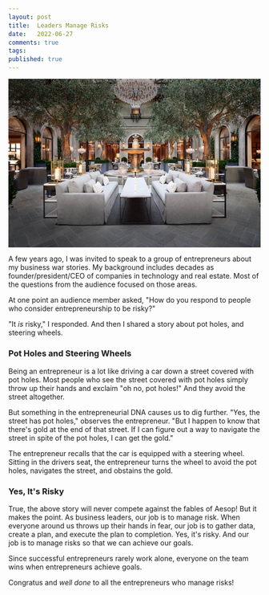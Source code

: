 ```yaml
---
layout: post
title:  Leaders Manage Risks
date:   2022-06-27
comments: true
tags: 
published: true
---
```

<img src="/images/restoration_hardware_restaurant_nashville.jpg" align="center" width="600" padding="10" alt="Restoration Hardware in Nashville, TN" title="Restoration Hardware in Nashville, TN" />

A few years ago, I was invited to speak to a group of entrepreneurs about my business war stories. My background includes decades as founder/president/CEO of companies in technology and real estate. Most of the questions from the audience focused on those areas.

At one point an audience member asked, "How do you respond to people who consider entrepreneurship to be risky?"

"It _is_ risky," I responded. And then I shared a story about pot holes, and steering wheels.
 
<!--more-->

### Pot Holes and Steering Wheels

Being an entrepreneur is a lot like driving a car down a street covered with pot holes. Most people who see the street covered with pot holes simply throw up their hands and exclaim "oh no, pot holes!" And they avoid the street altogether.

But something in the entrepreneurial DNA causes us to dig further. "Yes, the street has pot holes," observes the entrepreneur. "But I happen to know that there's gold at the end of that street. If I can figure out a way to navigate the street in spite of the pot holes, I can get the gold."

The entrepreneur recalls that the car is equipped with a steering wheel. Sitting in the drivers seat, the entrepreneur turns the wheel to avoid the pot holes, navigates the street, and obstains the gold.

### Yes, It's Risky

True, the above story will never compete against the fables of Aesop! But it makes the point. As business leaders, our job is to manage risk. When everyone around us throws up their hands in fear, our job is to gather data, create a plan, and execute the plan to completion.  Yes, it's risky. And our job is to manage risks so that we can achieve our goals. 

Since successful entrepreneurs rarely work alone, everyone on the team wins when entrepreneurs achieve goals.

Congratus and _well done_ to all the entrepreneurs who manage risks!
